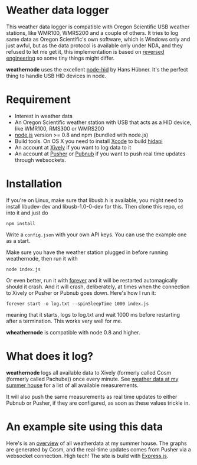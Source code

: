 # Weather data logger

This weather data logger is compatible with Oregon Scientific USB weather stations, like WMR100, WMRS200 and a couple of others. It tries to log same data as Oregon Scientific's own software, which is Windows only and just awful, but as the data protocol is available only under NDA, and they refused to let me get it, this implementation is based on [reversed engineering](https://github.com/ejeklint/WLoggerDaemon/blob/master/Station_protocol.md) so some tiny things might differ.

**weathernode** uses the excellent [node-hid](https://github.com/hanshuebner/node-hid) by Hans Hübner. It's the perfect thing to handle USB HID devices in node.

# Requirement

* Interest in weather data
* An Oregon Scientific weather station with USB that acts as a HID device, like WMR100, RMS300 or WMRS200
* [node.js](http://nodejs.org) version >= 0.8 and npm (bundled with node.js)
* Build tools. On OS X you need to install [Xcode](https://developer.apple.com/xcode/) to build [hidapi](https://github.com/signal11/hidapi)
* An account at [Xively](https://xively.com) if you want to log data to it
* An account at [Pusher](http://pusher.com) or [Pubnub](http://www.pubnub.com) if you want to push real time updates through websockets.

# Installation

If you're on Linux, make sure that libusb.h is available, you might need to install libudev-dev and libusb-1.0-0-dev for this. Then clone this repo, `cd` into it and just do

    npm install

Write a `config.json` with your own API keys. You can use the example one as a start.

Make sure you have the weather station plugged in before running weathernode, then run it with

    node index.js

Or even better, run it with [forever](https://github.com/indexzero/forever) and it will be restarted automagically should it crash. And it will crash, deliberately, at times when the connection to Xively or Pusher or Pubnub goes down. Here's how I run it:

    forever start -o log.txt --spinSleepTime 1000 index.js

meaning that it starts, logs to log.txt and wait 1000 ms before restarting after a termination. This works very well for me.

**wheathernode** is compatible with node 0.8 and higher.

# What does it log?

**weathernode** logs all available data to Xively (formerly called Cosm (formerly called Pachube)) once every minute. See [weather data at my summer house](https://xively.com/feeds/43668) for a list of all available measurements.

It will also push the same measurements as real time updates to either Pubnub or Pusher, if they are configured, as soon as these values trickle in.

# An example site using this data

Here's is an [overview](http://valar.ejeklint.se) of all weatherdata at my summer house. The graphs are generated by Cosm, and the real-time updates comes from Pusher via a websocket connection. High tech! The site is build with [Express.js](http://expressjs.com).
